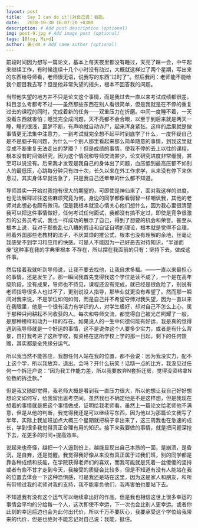 ```yaml
---
layout: post
title:  Say I can do it!|对自己说：我能。
date:   2018-10-30 16:07:20 +0300
description: # Add post description (optional)
img: post-9.jpg # Add image post (optional)
tags: [Blog, Mind]
author: 姜小白 # Add name author (optional)
---
```


前段时间因为想写一篇论文，基本上每天夜里都没有睡过，天亮了眯一会，中午起来继续工作，有时候连续十几个小时没有动过，大概就这样过了两个星期，写出来的东西给导师看，老师很无语，说我写的东西“过时了”。然后我问：老师能不能给我个题目我去写？但是他非常失望的摇头，根本不回答我的问题。

当然他失望的地方并不只是论文这个事情，而是我过去一直以来考试成绩都很差，科目怎么考都考不过——虽然那些东西在别人看很简单，但是我就是在不停的重复过去的课程的同时，完成着新的任务——双重压力在折磨。中间一度睡不着，一天没看东西就害怕；睡觉完全成问题，天不亮都不会合眼，以至于到后来就是两天一睡，睡的很浅，噩梦不断，有声响就自动诈尸，起来浑身紧张。这样的后果就是做事情更无法集中注意力，一到考试就完全想不起平时到底学了什么，一度怀疑自己是不是脑子有问题，为什么一个别人那里看起来那么简单随意的事情，到我这里就变成不断重复无法走出的梦魇？！但是成绩的事情，使我不停的去上以往的课程，根本没有时间做研究，因为这个情况和导师交流甚少，论文研究进度非常缓慢，甚至可以说没有。后来我才发现是我自己的身体出了问题，血压低到最高压都不如别人的最低压，心跳每分钟只有四十次，长久以来在外工作求学，从来没有停下来休息过，其实身体早就告急了，只是我自己还晕晕的什么都不知道。

导师其实一开始对我抱有很大的期望的，可即使是神仙来了，面对我这样的进度，也无法解释过往这些麻烦究竟为何。身边的同学都像看弱智一样嘲讽我，其他的老师对此想必也颇有微词，但是我根本就没心情关心他们想什么，因为我心里很清楚我可以把这件事情做好，任何考试任何面试，我都没有搞不定过，即使是竞争很激烈的公务员考试，我也一样成功的展示了自己，得到了想要的机会和荣誉。甚至从根本上说，我对于那些乱七八糟的假设和自证自明的理论，根本就是觉得不合理，照着外国那些老教材的法子，不厌其烦的推公式，根本也没有理解的余地，丝毫让我感受不到学习和应用的快感。可是人不能因为一己好恶去对待知识，“半途而废”这种事在我的字典里根本 不存在，所以摆在我面前的只有：坚持下去，做成这件事。

然后接着我就听到导师说，让我不要去找他，让我自求多福。——一直以来最担心的事情，还是发生了。那一瞬间我首先觉得我这个学位是读不成了，一个是在高年级阶段，没有成果，导师也不待见，课程还没有完成，就已经是很危险了，别说有老师指导很多人也过不了，更别说没人指导，那毕业就更没有希望了。然而那一瞬间对我来说，不是学位如何如何，而是自己并不希望导师对我失望，因为一直以来在我眼里，他是一个很有活力有学识的人，对学生极好，却对自己不怎么上心，属于那种只问耕耘不问收获的人。每次和导师交流，都觉得自己被光芒照耀了一般，是那种榜样和动力一样的存在。如果说人的一生中何德何能有好运，我是真的觉得遇到我导师就是一个好运的事情，这不是说你这个人要多少实力，或者是有什么背景，自打我考进了这所学校，有资格在这所学校上学的那一日起，剩下的任何馈赠，其实都是全凭缘分运气。

所以我当然不能答应，我想任何人站在我的位置，都不会说：因为我没实力，配不上这个学，所以我放弃，退出。会吗？开什么玩笑！话糙一点的比方，我没见过任何一个拆迁户说：“因为我工作能力差，所以我要放弃N套拆迁房，觉得没资格拿N位数的拆迁款。”

但是我又随即觉得，我老师大概是看到我一直压力很大，所以他想让我自己好好想想论文如何写，给我留出思考空间。虽然我也不确定他是不是这样想，但是我现在想着的事情就是把这个事情做成，证明给我老师看。虽然上一篇论文给老师他不满意，但是从他的判断，我觉得我还是可以继续写东西，因为他以为那篇论文我写了半年，实际上我加班加点大概三个星期就把稿子拿出来了，这三周我也在急速的成长，学到很多我觉得真正合理有用的知识。接下来我要做的事情，就是把问题深挖下去，花更多的时间+提高效率。


说起来也奇怪，越把一个人逼到份上，越能显现出自己本质的一面，是崩溃，是昏沉，是自弃，还是觉醒。我觉得我好像从来没有真正属于过我们班，别的同学都是靠各种成绩和技能，在学院获得老师们的喜欢，而我可能就是凭着一丝傻傻的坚持或者有些不甘才走到今天，我接受的质疑会比较多，但是不知道有没有人能站在我的位置去体会一下这种恐惧感，可是我还是站在这里，因为这是家人和朋友，和所有带领过我的老师对我的支持，我不能辜负他们，我再害怕也要站下去。

不知道我有没有这个运气可以继续拿出好的作品，但是我也相信这世上很多幸运的事情会平均的分给每一个人，这次即使不幸运，下一次也会比别人更幸运。或者你此刻的幸运后边也会为此付出代价，所以千万不要灰心，我要承受这个学位给我带来的代价，但是也绝对不能忘记对自己说：我能，挺住。
